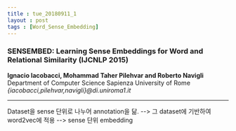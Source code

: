 ```yaml
---
title : tue_20180911_1
layout : post
tags : [Word_Sense_Embedding]
---
```


<h3> SENSEMBED: Learning Sense Embeddings for Word and Relational Similarity (IJCNLP 2015) </h3>


<p><b>Ignacio Iacobacci, Mohammad Taher Pilehvar and Roberto Navigli </b> <br/>
Department of Computer Science Sapienza University of Rome  <br/>
<em>{iacobacci,pilehvar,navigli}@di.uniroma1.it </em> <br/>

<hr />
<p>
Dataset을 sense 단위로 나누어 annotation을 닮. --> 그 dataset에 기반하여 word2vec에 적용 --> sense 단위 embedding
</p>
